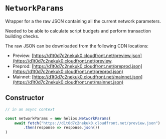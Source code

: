 # `NetworkParams`

Wrapper for a the raw JSON containing all the current network parameters.

Needed to be able to calculate script budgets and perform transaction building checks.

The raw JSON can be downloaded from the following CDN locations:

  * Preview: [https://d1t0d7c2nekuk0.cloudfront.net/preview.json](https://d1t0d7c2nekuk0.cloudfront.net/preview.  
  * Preprod: [https://d1t0d7c2nekuk0.cloudfront.net/preprod.json](https://d1t0d7c2nekuk0.cloudfront.net/preprod.json)
  * Mainnet: [https://d1t0d7c2nekuk0.cloudfront.net/mainnet.json](https://d1t0d7c2nekuk0.cloudfront.net/mainnet.json)

## Constructor

```js
// in an async context

const networkParams = new helios.NetworkParams(
    await fetch("https://d1t0d7c2nekuk0.cloudfront.net/preview.json")
        .then(response => response.json())
)
```